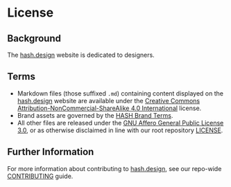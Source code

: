 [contributing]: https://github.com/hashintel/hash/blob/main/.github/CONTRIBUTING.md
[creative commons attribution-noncommercial-sharealike 4.0 international]: https://github.com/hashintel/hash/blob/main/.github/licenses/LICENSE-CC.md
[gnu affero general public license 3.0]: https://github.com/hashintel/hash/blob/main/.github/licenses/LICENSE-AGPL.md
[hash.design]: https://hash.design/?utm_medium=organic&utm_source=github_readme_hashdotdesign
[hash brand terms]: https://hash.ai/about/brand?utm_medium=organic&utm_source=github_readme_hashdotdesign
[license]: https://github.com/hashintel/hash/blob/main/LICENSE.md

# License

## Background

The [hash.design] website is dedicated to designers.

## Terms

- Markdown files (those suffixed `.md`) containing content displayed on the [hash.design] website are available under the [Creative Commons Attribution-NonCommercial-ShareAlike 4.0 International] license.
- Brand assets are governed by the [HASH Brand Terms].
- All other files are released under the [GNU Affero General Public License 3.0], or as otherwise disclaimed in line with our root repository [LICENSE].

## Further Information

For more information about contributing to [hash.design], see our repo-wide [CONTRIBUTING] guide.
